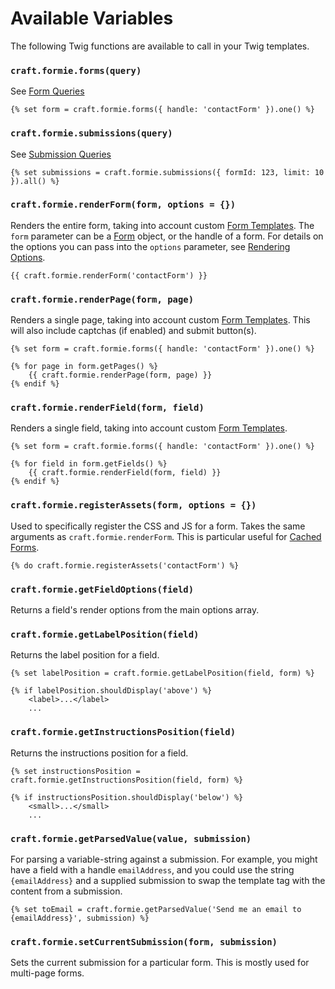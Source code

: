 # Available Variables

The following Twig functions are available to call in your Twig templates.

### `craft.formie.forms(query)`
See [Form Queries](docs:getting-elements/form-queries)

```twig
{% set form = craft.formie.forms({ handle: 'contactForm' }).one() %}
```


### `craft.formie.submissions(query)`
See [Submission Queries](docs:getting-elements/submission-queries)

```twig
{% set submissions = craft.formie.submissions({ formId: 123, limit: 10 }).all() %}
```


### `craft.formie.renderForm(form, options = {})`
Renders the entire form, taking into account custom [Form Templates](docs:feature-tour/form-templates). The `form` parameter can be a [Form](docs:developers/form) object, or the handle of a form. For details on the options you can pass into the `options` parameter, see [Rendering Options](docs:template-guides/rendering-options).

```twig
{{ craft.formie.renderForm('contactForm') }}
```


### `craft.formie.renderPage(form, page)`
Renders a single page, taking into account custom [Form Templates](docs:feature-tour/form-templates). This will also include captchas (if enabled) and submit button(s).

```twig
{% set form = craft.formie.forms({ handle: 'contactForm' }).one() %}

{% for page in form.getPages() %}
    {{ craft.formie.renderPage(form, page) }}
{% endif %}
```


### `craft.formie.renderField(form, field)`
Renders a single field, taking into account custom [Form Templates](docs:feature-tour/form-templates).

```twig
{% set form = craft.formie.forms({ handle: 'contactForm' }).one() %}

{% for field in form.getFields() %}
    {{ craft.formie.renderField(form, field) }}
{% endif %}
```


### `craft.formie.registerAssets(form, options = {})`
Used to specifically register the CSS and JS for a form. Takes the same arguments as `craft.formie.renderForm`. This is particular useful for [Cached Forms](docs:template-guides/cached-forms).

```twig
{% do craft.formie.registerAssets('contactForm') %}
```


### `craft.formie.getFieldOptions(field)`
Returns a field's render options from the main options array.


### `craft.formie.getLabelPosition(field)`
Returns the label position for a field.

```twig
{% set labelPosition = craft.formie.getLabelPosition(field, form) %}

{% if labelPosition.shouldDisplay('above') %}
    <label>...</label>
    ...
```


### `craft.formie.getInstructionsPosition(field)`
Returns the instructions position for a field.

```twig
{% set instructionsPosition = craft.formie.getInstructionsPosition(field, form) %}

{% if instructionsPosition.shouldDisplay('below') %}
    <small>...</small>
    ...
```


### `craft.formie.getParsedValue(value, submission)`
For parsing a variable-string against a submission. For example, you might have a field with a handle `emailAddress`, and you could use the string `{emailAddress}` and a supplied submission to swap the template tag with the content from a submission.

```twig
{% set toEmail = craft.formie.getParsedValue('Send me an email to {emailAddress}', submission) %}
```


### `craft.formie.setCurrentSubmission(form, submission)`
Sets the current submission for a particular form. This is mostly used for multi-page forms.

